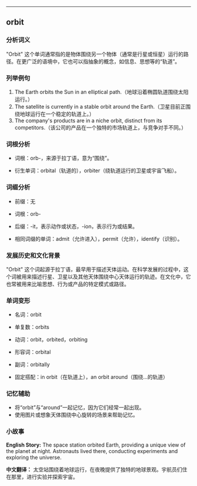 
---------------
## orbit
### 分析词义
"Orbit" 这个单词通常指的是物体围绕另一个物体（通常是行星或恒星）运行的路径。在更广泛的语境中，它也可以指抽象的概念，如信息、思想等的“轨道”。

### 列举例句
1. The Earth orbits the Sun in an elliptical path.（地球沿着椭圆轨道围绕太阳运行。）
2. The satellite is currently in a stable orbit around the Earth.（卫星目前正围绕地球运行在一个稳定的轨道上。）
3. The company's products are in a niche orbit, distinct from its competitors.（该公司的产品在一个独特的市场轨道上，与竞争对手不同。）

### 词根分析
- 词根：orb-，来源于拉丁语，意为“围绕”。

- 衍生单词：orbital（轨道的），orbiter（绕轨道运行的卫星或宇宙飞船）。

### 词缀分析
- 前缀：无
- 词根：orb-
- 后缀：-it，表示动作或状态，-ion，表示行为或结果。

- 相同词缀的单词：admit（允许进入），permit（允许），identify（识别）。

### 发展历史和文化背景
"Orbit" 这个词起源于拉丁语，最早用于描述天体运动。在科学发展的过程中，这个词被用来描述行星、卫星以及其他天体围绕中心天体运行的轨迹。在文化中，它也常被用来比喻思想、行为或产品的特定模式或路径。

### 单词变形
- 名词：orbit
- 单复数：orbits
- 动词：orbit，orbited，orbiting
- 形容词：orbital
- 副词：orbitally

- 固定搭配：in orbit（在轨道上），an orbit around（围绕...的轨道）

### 记忆辅助
- 将“orbit”与“around”一起记忆，因为它们经常一起出现。
- 使用图片或想象天体围绕中心旋转的场景来帮助记忆。

### 小故事
**English Story:**
The space station orbited Earth, providing a unique view of the planet at night. Astronauts lived there, conducting experiments and exploring the universe.

**中文翻译：**
太空站围绕着地球运行，在夜晚提供了独特的地球景观。宇航员们住在那里，进行实验并探索宇宙。

